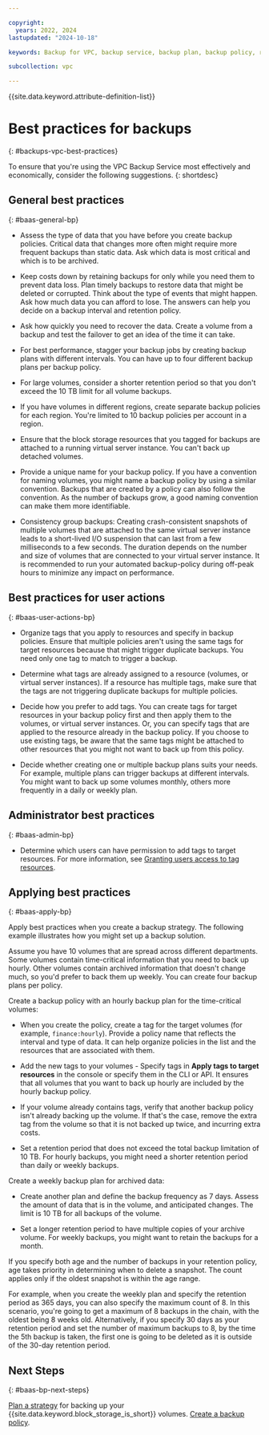 ```yaml
---

copyright:
  years: 2022, 2024
lastupdated: "2024-10-18"

keywords: Backup for VPC, backup service, backup plan, backup policy, restore, restore volume, restore data

subcollection: vpc

---
```


{{site.data.keyword.attribute-definition-list}}

# Best practices for backups
{: #backups-vpc-best-practices}

To ensure that you're using the VPC Backup Service most effectively and economically, consider the following suggestions.
{: shortdesc}

## General best practices
{: #baas-general-bp}

* Assess the type of data that you have before you create backup policies. Critical data that changes more often might require more frequent backups than static data. Ask which data is most critical and which is to be archived.

* Keep costs down by retaining backups for only while you need them to prevent data loss. Plan timely backups to restore data that might be deleted or corrupted. Think about the type of events that might happen. Ask how much data you can afford to lose. The answers can help you decide on a backup interval and retention policy.

* Ask how quickly you need to recover the data. Create a volume from a backup and test the failover to get an idea of the time it can take.

* For best performance, stagger your backup jobs by creating backup plans with different intervals. You can have up to four different backup plans per backup policy.

* For large volumes, consider a shorter retention period so that you don't exceed the 10 TB limit for all volume backups.

* If you have volumes in different regions, create separate backup policies for each region. You're limited to 10 backup policies per account in a region.

* Ensure that the block storage resources that you tagged for backups are attached to a running virtual server instance. You can't back up detached volumes.

* Provide a unique name for your backup policy. If you have a convention for naming volumes, you might name a backup policy by using a similar convention. Backups that are created by a policy can also follow the convention. As the number of backups grow, a good naming convention can make them more identifiable.

* Consistency group backups: Creating crash-consistent snapshots of multiple volumes that are attached to the same virtual server instance leads to a short-lived I/O suspension that can last from a few milliseconds to a few seconds. The duration depends on the number and size of volumes that are connected to your virtual server instance. It is recommended to run your automated backup-policy during off-peak hours to minimize any impact on performance.

## Best practices for user actions
{: #baas-user-actions-bp}

* Organize tags that you apply to resources and specify in backup policies. Ensure that multiple policies aren't using the same tags for target resources because that might trigger duplicate backups. You need only one tag to match to trigger a backup.

* Determine what tags are already assigned to a resource (volumes, or virtual server instances). If a resource has multiple tags, make sure that the tags are not triggering duplicate backups for multiple policies.

* Decide how you prefer to add tags. You can create tags for target resources in your backup policy first and then apply them to the volumes, or virtual server instances. Or, you can specify tags that are applied to the resource already in the backup policy. If you choose to use existing tags, be aware that the same tags might be attached to other resources that you might not want to back up from this policy.

* Decide whether creating one or multiple backup plans suits your needs. For example, multiple plans can trigger backups at different intervals. You might want to back up some volumes monthly, others more frequently in a daily or weekly plan.

## Administrator best practices
{: #baas-admin-bp}

* Determine which users can have permission to add tags to target resources. For more information, see [Granting users access to tag resources](/docs/account?topic=account-access).

## Applying best practices
{: #baas-apply-bp}

Apply best practices when you create a backup strategy. The following example illustrates how you might set up a backup solution.

Assume you have 10 volumes that are spread across different departments. Some volumes contain time-critical information that you need to back up hourly. Other volumes contain archived information that doesn't change much, so you'd prefer to back them up weekly. You can create four backup plans per policy.

Create a backup policy with an hourly backup plan for the time-critical volumes:

   * When you create the policy, create a tag for the target volumes (for example, `finance:hourly`). Provide a policy name that reflects the interval and type of data. It can help organize policies in the list and the resources that are associated with them.

   * Add the new tags to your volumes - Specify tags in **Apply tags to target resources** in the console or specify them in the CLI or API. It ensures that all volumes that you want to back up hourly are included by the hourly backup policy.

   * If your volume already contains tags, verify that another backup policy isn't already backing up the volume. If that's the case, remove the extra tag from the volume so that it is not backed up twice, and incurring extra costs.

   * Set a retention period that does not exceed the total backup limitation of 10 TB. For hourly backups, you might need a shorter retention period than daily or weekly backups.

Create a weekly backup plan for archived data:

   * Create another plan and define the backup frequency as 7 days. Assess the amount of data that is in the volume, and anticipated changes. The limit is 10 TB for all backups of the volume.

   * Set a longer retention period to have multiple copies of your archive volume. For weekly backups, you might want to retain the backups for a month.

If you specify both age and the number of backups in your retention policy, age takes priority in determining when to delete a snapshot. The count applies only if the oldest snapshot is within the age range.

For example, when you create the weekly plan and specify the retention period as 365 days, you can also specify the maximum count of 8. In this scenario, you're going to get a maximum of 8 backups in the chain, with the oldest being 8 weeks old. Alternatively, if you specify 30 days as your retention period and set the number of maximum backups to 8, by the time the 5th backup is taken, the first one is going to be deleted as it is outside of the 30-day retention period.

## Next Steps
{: #baas-bp-next-steps}

[Plan a strategy](/docs/vpc?topic=vpc-backups-vpc-planning) for backing up your {{site.data.keyword.block_storage_is_short}} volumes.
[Create a backup policy](/docs/vpc?topic=vpc-create-backup-policy-and-plan).
